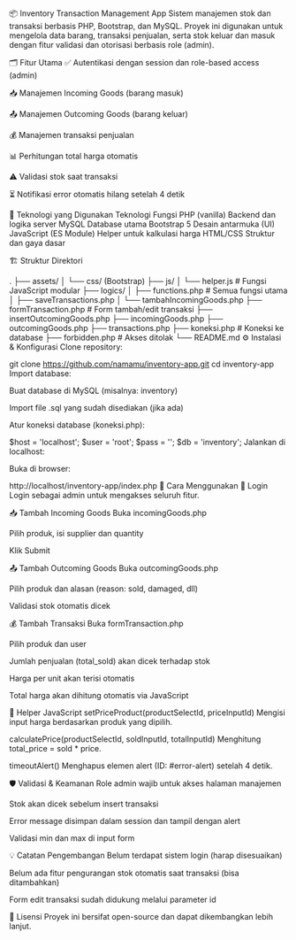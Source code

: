 📦 Inventory Transaction Management App
Sistem manajemen stok dan transaksi berbasis PHP, Bootstrap, dan MySQL. Proyek ini digunakan untuk mengelola data barang, transaksi penjualan, serta stok keluar dan masuk dengan fitur validasi dan otorisasi berbasis role (admin).

🗂️ Fitur Utama
✅ Autentikasi dengan session dan role-based access (admin)

📥 Manajemen Incoming Goods (barang masuk)

📤 Manajemen Outcoming Goods (barang keluar)

💰 Manajemen transaksi penjualan

📊 Perhitungan total harga otomatis

⚠️ Validasi stok saat transaksi

⏳ Notifikasi error otomatis hilang setelah 4 detik

🔧 Teknologi yang Digunakan
Teknologi Fungsi
PHP (vanilla) Backend dan logika server
MySQL Database utama
Bootstrap 5 Desain antarmuka (UI)
JavaScript (ES Module) Helper untuk kalkulasi harga
HTML/CSS Struktur dan gaya dasar

🏗️ Struktur Direktori

.
├── assets/
│ └── css/ (Bootstrap)
├── js/
│ └── helper.js # Fungsi JavaScript modular
├── logics/
│ ├── functions.php # Semua fungsi utama
│ ├── saveTransactions.php
│ └── tambahIncomingGoods.php
├── formTransaction.php # Form tambah/edit transaksi
├── insertOutcomingGoods.php
├── incomingGoods.php
├── outcomingGoods.php
├── transactions.php
├── koneksi.php # Koneksi ke database
├── forbidden.php # Akses ditolak
└── README.md
⚙️ Instalasi & Konfigurasi
Clone repository:

git clone https://github.com/namamu/inventory-app.git
cd inventory-app
Import database:

Buat database di MySQL (misalnya: inventory)

Import file .sql yang sudah disediakan (jika ada)

Atur koneksi database (koneksi.php):

$host = 'localhost';
$user = 'root';
$pass = '';
$db = 'inventory';
Jalankan di localhost:

Buka di browser:

http://localhost/inventory-app/index.php
📘 Cara Menggunakan
🔑 Login
Login sebagai admin untuk mengakses seluruh fitur.

📥 Tambah Incoming Goods
Buka incomingGoods.php

Pilih produk, isi supplier dan quantity

Klik Submit

📤 Tambah Outcoming Goods
Buka outcomingGoods.php

Pilih produk dan alasan (reason: sold, damaged, dll)

Validasi stok otomatis dicek

💰 Tambah Transaksi
Buka formTransaction.php

Pilih produk dan user

Jumlah penjualan (total_sold) akan dicek terhadap stok

Harga per unit akan terisi otomatis

Total harga akan dihitung otomatis via JavaScript

📎 Helper JavaScript
setPriceProduct(productSelectId, priceInputId)
Mengisi input harga berdasarkan produk yang dipilih.

calculatePrice(productSelectId, soldInputId, totalInputId)
Menghitung total_price = sold \* price.

timeoutAlert()
Menghapus elemen alert (ID: #error-alert) setelah 4 detik.

🛡️ Validasi & Keamanan
Role admin wajib untuk akses halaman manajemen

Stok akan dicek sebelum insert transaksi

Error message disimpan dalam session dan tampil dengan alert

Validasi min dan max di input form

💡 Catatan Pengembangan
Belum terdapat sistem login (harap disesuaikan)

Belum ada fitur pengurangan stok otomatis saat transaksi (bisa ditambahkan)

Form edit transaksi sudah didukung melalui parameter id

📜 Lisensi
Proyek ini bersifat open-source dan dapat dikembangkan lebih lanjut.

